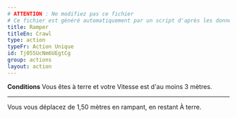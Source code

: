 ```yaml
---
# ATTENTION : Ne modifiez pas ce fichier
# Ce fichier est généré automatiquement par un script d'après les données du module Foundry VTT officiel et de sa traduction
title: Ramper
titleEn: Crawl
type: action
typeFr: Action Unique
id: Tj055UcNm6UEgtCg
group: actions
layout: action
---
```

<p><span><strong>Conditions</strong> Vous êtes à terre et votre Vitesse est d'au moins 3 mètres.</span></p><hr><p>Vous vous déplacez de 1,50 mètres en rampant, en restant <a class="entity-link" draggable="true" data-pack="pf2e.conditionitems" data-id="j91X7x0XSomq8d60">À terre</a>.</p>
